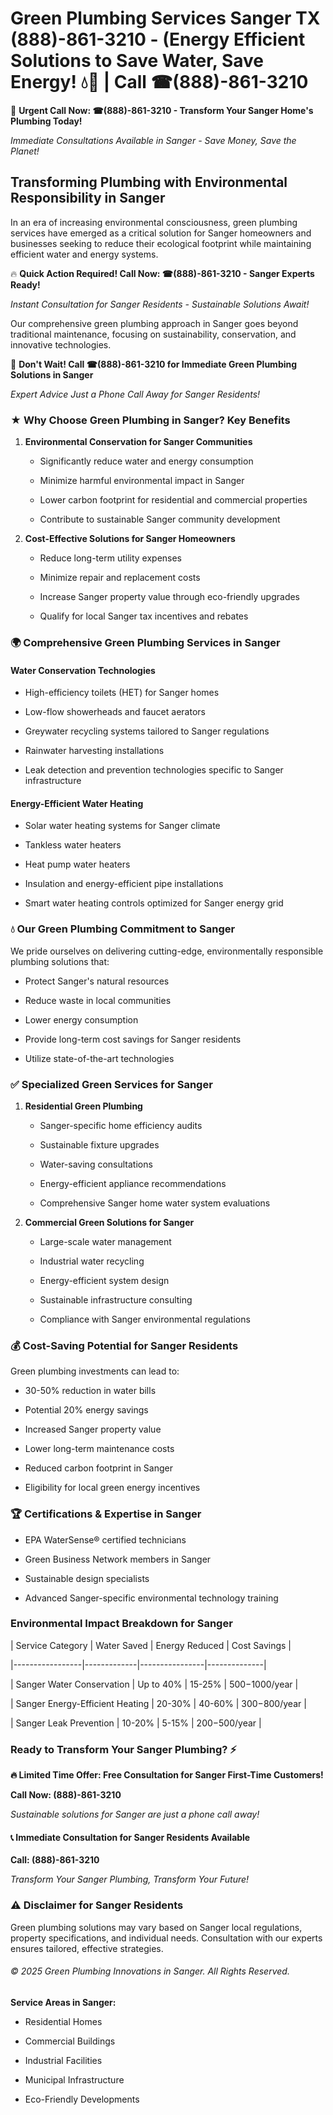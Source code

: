 # Green Plumbing Services Sanger TX (888)-861-3210 - (Energy Efficient Solutions to Save Water, Save Energy! 💧🌿 | Call ☎(888)-861-3210

🚨 **Urgent Call Now: ☎(888)-861-3210 - Transform Your Sanger Home's Plumbing Today!**
*Immediate Consultations Available in Sanger - Save Money, Save the Planet!*

## Transforming Plumbing with Environmental Responsibility in Sanger

In an era of increasing environmental consciousness, green plumbing services have emerged as a critical solution for Sanger homeowners and businesses seeking to reduce their ecological footprint while maintaining efficient water and energy systems. 

🔥 **Quick Action Required! Call Now: ☎(888)-861-3210 - Sanger Experts Ready!**
*Instant Consultation for Sanger Residents - Sustainable Solutions Await!*

Our comprehensive green plumbing approach in Sanger goes beyond traditional maintenance, focusing on sustainability, conservation, and innovative technologies.

🚨 **Don't Wait! Call ☎(888)-861-3210 for Immediate Green Plumbing Solutions in Sanger**
*Expert Advice Just a Phone Call Away for Sanger Residents!*

### ★ Why Choose Green Plumbing in Sanger? Key Benefits

1. **Environmental Conservation for Sanger Communities** 
   - Significantly reduce water and energy consumption
   - Minimize harmful environmental impact in Sanger
   - Lower carbon footprint for residential and commercial properties
   - Contribute to sustainable Sanger community development

2. **Cost-Effective Solutions for Sanger Homeowners** 
   - Reduce long-term utility expenses
   - Minimize repair and replacement costs
   - Increase Sanger property value through eco-friendly upgrades
   - Qualify for local Sanger tax incentives and rebates

### 🌍 Comprehensive Green Plumbing Services in Sanger

#### Water Conservation Technologies
- High-efficiency toilets (HET) for Sanger homes
- Low-flow showerheads and faucet aerators
- Greywater recycling systems tailored to Sanger regulations
- Rainwater harvesting installations
- Leak detection and prevention technologies specific to Sanger infrastructure

#### Energy-Efficient Water Heating
- Solar water heating systems for Sanger climate
- Tankless water heaters
- Heat pump water heaters
- Insulation and energy-efficient pipe installations
- Smart water heating controls optimized for Sanger energy grid

### 💧 Our Green Plumbing Commitment to Sanger

We pride ourselves on delivering cutting-edge, environmentally responsible plumbing solutions that:
- Protect Sanger's natural resources
- Reduce waste in local communities
- Lower energy consumption
- Provide long-term cost savings for Sanger residents
- Utilize state-of-the-art technologies

### ✅ Specialized Green Services for Sanger

1. **Residential Green Plumbing**
   - Sanger-specific home efficiency audits
   - Sustainable fixture upgrades
   - Water-saving consultations
   - Energy-efficient appliance recommendations
   - Comprehensive Sanger home water system evaluations

2. **Commercial Green Solutions for Sanger**
   - Large-scale water management
   - Industrial water recycling
   - Energy-efficient system design
   - Sustainable infrastructure consulting
   - Compliance with Sanger environmental regulations

### 💰 Cost-Saving Potential for Sanger Residents

Green plumbing investments can lead to:
- 30-50% reduction in water bills
- Potential 20% energy savings
- Increased Sanger property value
- Lower long-term maintenance costs
- Reduced carbon footprint in Sanger
- Eligibility for local green energy incentives

### 🏆 Certifications & Expertise in Sanger

- EPA WaterSense® certified technicians
- Green Business Network members in Sanger
- Sustainable design specialists
- Advanced Sanger-specific environmental technology training

### Environmental Impact Breakdown for Sanger

| Service Category | Water Saved | Energy Reduced | Cost Savings |
|-----------------|-------------|----------------|--------------|
| Sanger Water Conservation | Up to 40% | 15-25% | $500-$1000/year |
| Sanger Energy-Efficient Heating | 20-30% | 40-60% | $300-$800/year |
| Sanger Leak Prevention | 10-20% | 5-15% | $200-$500/year |

### Ready to Transform Your Sanger Plumbing? ⚡

**🔥 Limited Time Offer: Free Consultation for Sanger First-Time Customers!**

**Call Now: (888)-861-3210**
*Sustainable solutions for Sanger are just a phone call away!*

#### 📞 Immediate Consultation for Sanger Residents Available

**Call: (888)-861-3210**
*Transform Your Sanger Plumbing, Transform Your Future!*

### ⚠️ Disclaimer for Sanger Residents

Green plumbing solutions may vary based on Sanger local regulations, property specifications, and individual needs. Consultation with our experts ensures tailored, effective strategies.

###### © 2025 Green Plumbing Innovations in Sanger. All Rights Reserved.

**Service Areas in Sanger:** 
- Residential Homes
- Commercial Buildings
- Industrial Facilities
- Municipal Infrastructure
- Eco-Friendly Developments